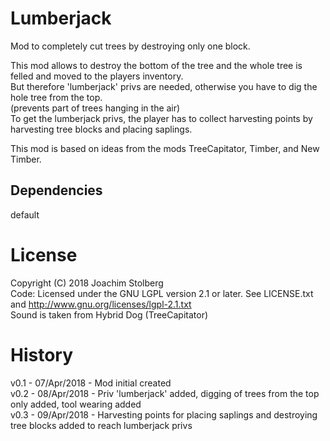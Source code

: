 # Lumberjack

Mod to completely cut trees by destroying only one block.

This mod allows to destroy the bottom of the tree and the whole tree is felled
and moved to the players inventory.  
But therefore 'lumberjack' privs are needed, otherwise you have to dig the hole tree from the top.  
(prevents part of trees hanging in the air)  
To get the lumberjack privs, the player has to collect harvesting points by harvesting tree blocks and placing saplings.

This mod is based on ideas from the mods TreeCapitator, Timber, and New Timber.


## Dependencies
default

# License
Copyright (C) 2018 Joachim Stolberg  
Code: Licensed under the GNU LGPL version 2.1 or later. See LICENSE.txt and http://www.gnu.org/licenses/lgpl-2.1.txt  
Sound is taken from Hybrid Dog (TreeCapitator)

# History
v0.1 - 07/Apr/2018 - Mod initial created  
v0.2 - 08/Apr/2018 - Priv 'lumberjack' added, digging of trees from the top only added, tool wearing added  
v0.3 - 09/Apr/2018 - Harvesting points for placing saplings and destroying tree blocks added to reach lumberjack privs  
